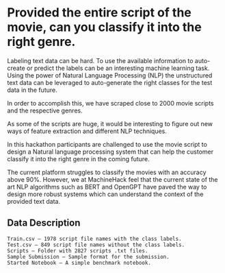 # Provided the entire script of the movie, can you classify it into the right genre.

Labeling text data can be hard. To use the available information to auto-create or predict the labels can be an interesting machine learning task. Using the power of Natural Language Processing (NLP) the unstructured text data can be leveraged to auto-generate the right classes for the test data in the future.

In order to accomplish this, we have scraped close to 2000 movie scripts and the respective genres.

As some of the scripts are huge, it would be interesting to figure out new ways of feature extraction and different NLP techniques.

In this hackathon participants are challenged to use the movie script to design a Natural language processing system that can help the customer classify it into the right genre in the coming future.

The current platform struggles to classify the movies with an accuracy above 90%. However, we at MachineHack feel that the current state of the art NLP algorithms such as BERT and OpenGPT have paved the way to design more robust systems which can understand the context of the provided text data.

## Data Description
    Train.csv – 1978 script file names with the class labels.
    Test.csv – 849 script file names without the class labels.
    Scripts – Folder with 2827 scripts .txt files.
    Sample Submission – Sample format for the submission.
    Started Notebook – A simple benchmark notebook.
